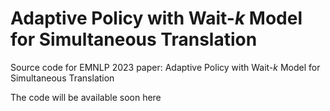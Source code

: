 # Adaptive Policy with Wait-$k$ Model for Simultaneous Translation

Source code for EMNLP 2023 paper: Adaptive Policy with Wait-$k$ Model for Simultaneous Translation

The code will be available soon here 
